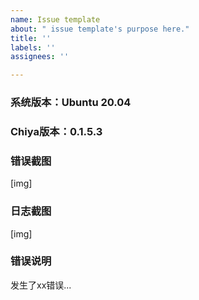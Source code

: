 ```yaml
---
name: Issue template
about: " issue template's purpose here."
title: ''
labels: ''
assignees: ''

---
```


### 系统版本：Ubuntu 20.04
### Chiya版本：0.1.5.3

### 错误截图

[img]

### 日志截图

[img]

### 错误说明

发生了xx错误...
